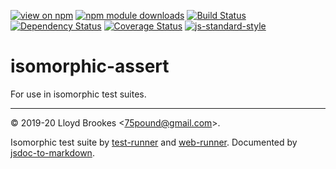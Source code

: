 [![view on npm](https://img.shields.io/npm/v/isomorphic-assert.svg)](https://www.npmjs.org/package/isomorphic-assert)
[![npm module downloads](https://img.shields.io/npm/dt/isomorphic-assert.svg)](https://www.npmjs.org/package/isomorphic-assert)
[![Build Status](https://travis-ci.org/75lb/isomorphic-asset.svg?branch=master)](https://travis-ci.org/75lb/isomorphic-asset)
[![Dependency Status](https://badgen.net/david/dep/75lb/isomorphic-asset)](https://david-dm.org/75lb/isomorphic-asset)
[![Coverage Status](https://coveralls.io/repos/github/75lb/isomorphic-asset/badge.svg)](https://coveralls.io/github/75lb/isomorphic-asset)
[![js-standard-style](https://img.shields.io/badge/code%20style-standard-brightgreen.svg)](https://github.com/feross/standard)

# isomorphic-assert

For use in isomorphic test suites.

* * *

&copy; 2019-20 Lloyd Brookes \<75pound@gmail.com\>.

Isomorphic test suite by [test-runner](https://github.com/test-runner-js/test-runner) and [web-runner](https://github.com/test-runner-js/web-runner). Documented by [jsdoc-to-markdown](https://github.com/jsdoc2md/jsdoc-to-markdown).
